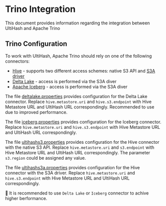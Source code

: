 # Trino Integration

This document provides information regarding the integration between UltiHash and Apache Trino

## Trino Configuration

To work with UltiHash, Apache Trino should rely on one of the following connectors:
- [Hive](https://trino.io/docs/current/connector/hive.html) - supports two different access schemes: native S3 API and [S3A driver](https://hadoop.apache.org/docs/stable/hadoop-aws/tools/hadoop-aws/index.html)
- [Delta Lake](https://trino.io/docs/current/connector/delta-lake.html) - access is performed via the S3A diver
- [Apache Iceberg](https://trino.io/docs/current/connector/iceberg.html#connector-iceberg--page-root) - access is performed via the S3A diver

The file [deltalake.properties](./deltalake.properties) provides configuration for the Delta Lake connector. Replace `hive.metastore.uri` and `hive.s3.endpoint` with Hive Metastore URL and UltiHash URL correspondingly. Recommended to use due to improved performance.

The file [iceberg.properties](./iceberg.properties) provides configuration for the Iceberg connector. Replace `hive.metastore.uri` and `hive.s3.endpoint` with Hive Metastore URL and UltiHash URL correspondingly.

The file [ultihashs3.properties](./ultihashs3.properties) provides configuration for the Hive connector with the native S3 API. Replace `hive.metastore.uri` and `s3.endpoint` with Hive Metastore URL and UltiHash URL correspondingly. The parameter `s3.region` could be assigned any value.

The file [ultihashs3a.properties](./ultihashs3a.properties) provides configuration for the Hive connector with the S3A driver. Replace `hive.metastore.uri` and `hive.s3.endpoint` with Hive Metastore URL and UltiHash URL correspondingly.

:ledger: It is recommended to use `Delta Lake` or `Iceberg` connector to achive higher berformance.   